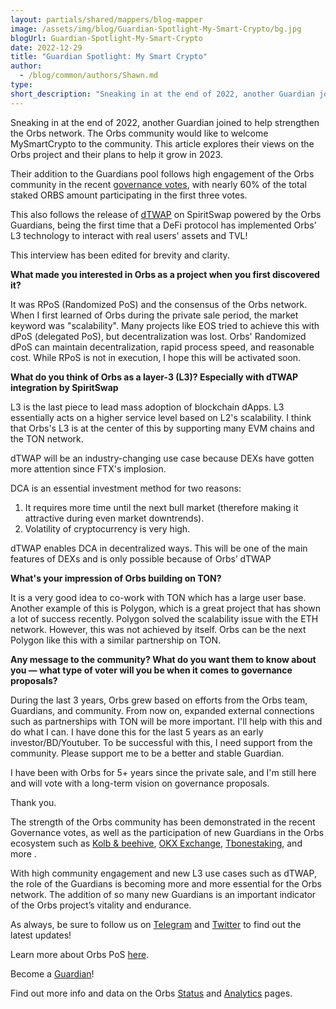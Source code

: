 ```yaml
---
layout: partials/shared/mappers/blog-mapper
image: /assets/img/blog/Guardian-Spotlight-My-Smart-Crypto/bg.jpg
blogUrl: Guardian-Spotlight-My-Smart-Crypto
date: 2022-12-29
title: "Guardian Spotlight: My Smart Crypto"
author:
  - /blog/common/authors/Shawn.md
type:
short_description: "Sneaking in at the end of 2022, another Guardian joined to help strengthen the Orbs network. The Orbs community would like to welcome MySmartCrypto to the community. This article explores their views on the Orbs project and their plans to help it grow in 2023."
---
```


Sneaking in at the end of 2022, another Guardian joined to help strengthen the Orbs network. The Orbs community would like to welcome MySmartCrypto to the community. This article explores their views on the Orbs project and their plans to help it grow in 2023. 

Their addition to the Guardians pool follows high engagement of the Orbs community in the recent [governance votes](https://www.orbs.com/governance-blog/), with nearly 60% of the total staked ORBS amount participating in the first three votes. 

This also follows the release of [dTWAP](https://www.orbs.com/SpiritSwap-Integrates-dTWAP-Order-Powered-by-Orbs/) on SpiritSwap powered by the Orbs Guardians, being the first time that a DeFi protocol has implemented Orbs’ L3 technology to interact with real users' assets and TVL!

This interview has been edited for brevity and clarity.


<div class='line-separator'> </div>


**What made you interested in Orbs as a project when you first discovered it?**

It was RPoS (Randomized PoS) and the consensus of the Orbs network. When I first learned of Orbs during the private sale period, the market keyword was "scalability". Many projects like EOS tried to achieve this with dPoS (delegated PoS), but decentralization was lost. Orbs' Randomized dPoS can maintain decentralization, rapid process speed, and reasonable cost. While RPoS is not in execution, I hope this will be activated soon.

**What do you think of Orbs as a layer-3 (L3)? Especially with dTWAP integration by SpiritSwap**

L3 is the last piece to lead mass adoption of blockchain dApps. L3 essentially acts on a higher service level based on L2's scalability. I think that Orbs's L3 is at the center of this by supporting many EVM chains and the TON network.

dTWAP will be an industry-changing use case because DEXs have gotten more attention since FTX's implosion. 

DCA is an essential investment method for two reasons:

1. It requires more time until the next bull market (therefore making it attractive during even market downtrends).
2. Volatility of cryptocurrency is very high. 

dTWAP enables DCA in decentralized ways. This will be one of the main features of DEXs and is only possible because of Orbs’ dTWAP

**What's your impression of Orbs building on TON?**

It is a very good idea to co-work with TON which has a large user base. Another example of this is Polygon, which is a great project that has shown a lot of success recently. Polygon solved the scalability issue with the ETH network. However, this was not achieved by itself. Orbs can be the next Polygon like this with a similar partnership on TON.

**Any message to the community? What do you want them to know about you — what type of voter will you be when it comes to governance proposals?**

During the last 3 years, Orbs grew based on efforts from the Orbs team, Guardians, and community. From now on, expanded external connections such as partnerships with TON will be more important. I'll help with this and do what I can. I have done this for the last 5 years as an early investor/BD/Youtuber. To be successful with this, I need support from the community. Please support me to be a better and stable Guardian.

I have been with Orbs for 5+ years since the private sale, and I'm still here and will vote with a long-term vision on governance proposals.

Thank you.


<div class='line-separator'> </div>


The strength of the Orbs community has been demonstrated in the recent Governance votes, as well as the participation of new Guardians in the Orbs ecosystem such as [Kolb & beehive](https://www.orbs.com/new-orbs-guardian-spotlight-kolb-beehive/), [OKX Exchange](https://www.orbs.com/OKX-Announces-ORBS-Staking/), [Tbonestaking](https://www.orbs.com/Orbs-Guardian-Spotlight-Tbonestaking-by-CROSSTECH/), and more . 

With high community engagement and new L3 use cases such as dTWAP, the role of the Guardians is becoming more and more essential for the Orbs network. The addition of so many new Guardians is an important indicator of the Orbs project’s vitality and endurance.

As always, be sure to follow us on [Telegram](https://t.me/OrbsNetwork) and [Twitter](https://twitter.com/orbs_network) to find out the latest updates!

Learn more about Orbs PoS [here](https://www.orbs.com/pos/).

Become a [Guardian](https://guardians.orbs.network/)!

Find out more info and data on the Orbs [Status](http://status.orbs.network/) and [Analytics](https://analytics.orbs.network/ethereum/overview/stake) pages.



